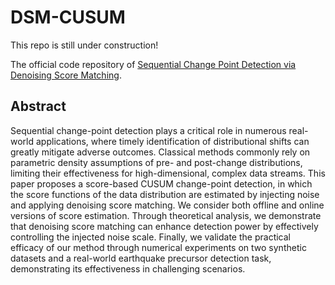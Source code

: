 # DSM-CUSUM

This repo is still under construction!

The official code repository of [Sequential Change Point Detection via Denoising Score Matching](https://arxiv.org/abs/2501.12667). 

## Abstract

Sequential change-point detection plays a critical role in numerous real-world applications, where timely identification of distributional shifts can greatly mitigate adverse outcomes. Classical methods commonly rely on parametric density assumptions of pre- and post-change distributions, limiting their effectiveness for high-dimensional, complex data streams. This paper proposes a score-based CUSUM change-point detection, in which the score functions of the data distribution are estimated by injecting noise and applying denoising score matching. We consider both offline and online versions of score estimation. Through theoretical analysis, we demonstrate that denoising score matching can enhance detection power by effectively controlling the injected noise scale. Finally, we validate the practical efficacy of our method through numerical experiments on two synthetic datasets and a real-world earthquake precursor detection task, demonstrating its effectiveness in challenging scenarios.
